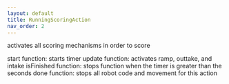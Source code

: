 ```yaml
---
layout: default
title: RunningScoringAction
nav_order: 2
---
```


activates all scoring mechanisms in order to score

start function:
  starts timer
update function:
  activates ramp, outtake, and intake
isFinished function:
  stops function when the timer is greater than the seconds
done function:
  stops all robot code and movement for this action
